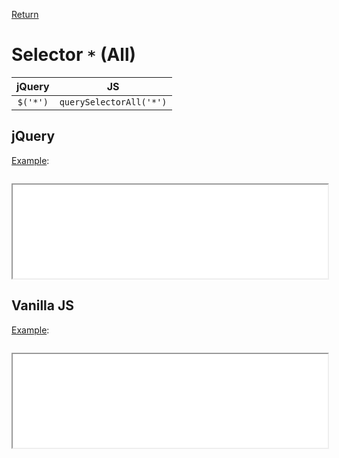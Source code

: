 <!-- markdownlint-disable MD041-->
[Return](../)

# Selector `*` (All)

| jQuery | JS |
|:--:|:--:|
| `$('*')` | `querySelectorAll('*')` |

## jQuery

[Example](all-jq.html):

```js:src/all-jq.js
```

<iframe width="100%" height="150" src="all-jq.html"></iframe>

## Vanilla JS

[Example](all-va.html):

```js:src/all-va.js
```

<iframe width="100%" height="150" src="all-va.html"></iframe>
